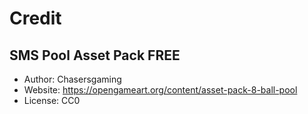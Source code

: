 # Credit

## SMS Pool Asset Pack FREE
- Author: Chasersgaming
- Website: https://opengameart.org/content/asset-pack-8-ball-pool
- License: CC0
